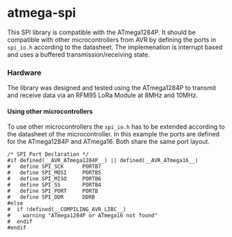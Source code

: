 # atmega-spi
 
 This SPI library is compatible with the ATmega1284P. It should be compatible with other microcontrollers from AVR by defining the ports in ```spi_io.h```  according to the datasheet. The implemenation is interrupt based and uses a buffered transmission/receiving state.
 
 ### Hardware
 The library was designed and tested using the ATmega1284P to transmit and receive data via an RFM95 LoRa Module at 8MHz and 10MHz. 
 
 #### Using other microcontrollers
 To use other microcontrollers the ```spi_io.h``` has to be extended according to the datasheet of the microcontroller.
 In this example the ports are defined for the ATmega1284P and ATmega16. Both share the same port layout.
 
 ```
 /* SPI Port Declaration */
#if defined(__AVR_ATmega1284P__) || defined(__AVR_ATmega16__)
#	define SPI_SCK		PORTB7
#	define SPI_MOSI		PORTB5
#	define SPI_MISO		PORTB6
#	define SPI_SS		PORTB4
#	define SPI_PORT		PORTB
#	define SPI_DDR		DDRB
#else
#  if !defined(__COMPILING_AVR_LIBC__)
#    warning "ATmega1284P or ATmega16 not found"
#  endif
#endif
```
